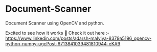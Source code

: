 # Document-Scanner
Document Scanner using OpenCV and python.

Excited to see how it works 🤩 Check it out here :- https://www.linkedin.com/posts/adarsh-malviya-8379a5196_opencv-python-numpy-ugcPost-6713841039481810944-eKA9
